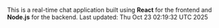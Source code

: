 This is a real-time chat application built using **React** for the frontend and **Node.js** for the backend.
Last updated: Thu Oct 23 02:19:32 UTC 2025
